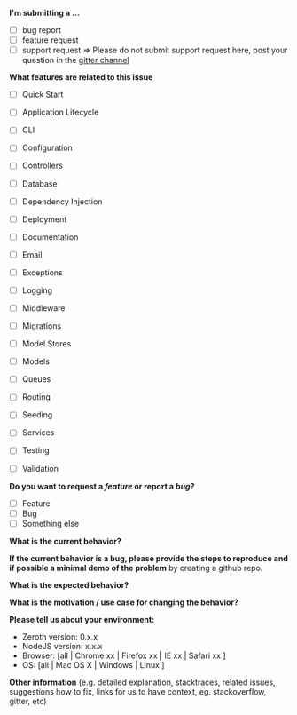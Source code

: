 **I'm submitting a ...**
- [ ] bug report
- [ ] feature request
- [ ] support request => Please do not submit support request here, post your question in the [gitter channel](https://gitter.im/zerothstack/zeroth/)

**What features are related to this issue**
- [ ] Quick Start
- [ ] Application Lifecycle
- [ ] CLI
- [ ] Configuration
- [ ] Controllers
- [ ] Database
- [ ] Dependency Injection
- [ ] Deployment
- [ ] Documentation
- [ ] Email
- [ ] Exceptions
- [ ] Logging
- [ ] Middleware
- [ ] Migrations
- [ ] Model Stores
- [ ] Models
- [ ] Queues
- [ ] Routing
- [ ] Seeding
- [ ] Services
- [ ] Testing
- [ ] Validation


**Do you want to request a *feature* or report a *bug*?**
- [ ] Feature
- [ ] Bug
- [ ] Something else

**What is the current behavior?**



**If the current behavior is a bug, please provide the steps to reproduce and if possible a minimal demo of the problem** by creating a github repo.



**What is the expected behavior?**



**What is the motivation / use case for changing the behavior?**



**Please tell us about your environment:**

- Zeroth version: 0.x.x
- NodeJS version: x.x.x
- Browser: [all | Chrome xx | Firefox xx | IE xx | Safari xx ]
- OS:  [all | Mac OS X | Windows | Linux ]


**Other information** (e.g. detailed explanation, stacktraces, related issues, suggestions how to fix, links for us to have context, eg. stackoverflow, gitter, etc)
